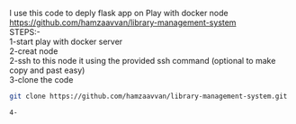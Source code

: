 I use this code to deply flask app on Play with docker node <br>
https://github.com/hamzaavvan/library-management-system <br>
STEPS:-<br>
1-start play with docker server <br>
2-creat node <br>
2-ssh to this node it using the provided ssh command (optional to make copy and past easy)<br>
3-clone the code 

```bash
git clone https://github.com/hamzaavvan/library-management-system.git 

4-